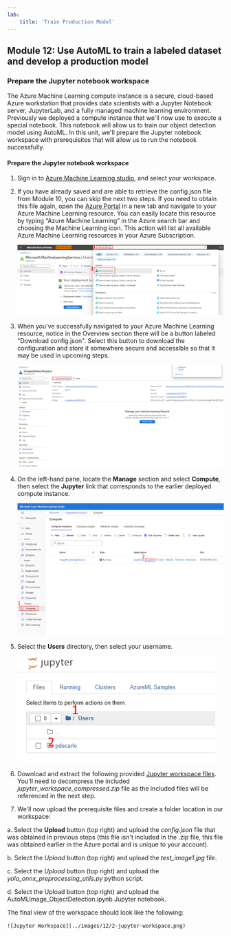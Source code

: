 ```yaml
---
lab:
    title: 'Train Production Model'
---
```

## Module 12: Use AutoML to train a labeled dataset and develop a production model

### Prepare the Jupyter notebook workspace
The Azure Machine Learning compute instance is a secure, cloud-based Azure workstation that provides data scientists with a Jupyter Notebook server, JupyterLab, and a fully managed machine learning environment. Previously we deployed a compute instance that we'll now use to execute a special notebook. This notebook will allow us to train our object detection model using AutoML. In this unit, we'll prepare the Jupyter notebook workspace with prerequisites that will allow us to run the notebook successfully.

#### Prepare the Jupyter notebook workspace
1. Sign in to [Azure Machine Learning studio](https://ml.azure.com/), and select your workspace.

1. If you have already saved and are able to retrieve the config.json file from Module 10, you can skip the next two steps. If you need to obtain this file again, open the [Azure Portal](https://portal.azure.com/) in a new tab and navigate to your Azure Machine Learning resource. You can easily locate this resource by typing “Azure Machine Learning” in the Azure search bar and choosing the Machine Learning icon. This action will list all available Azure Machine Learning resources in your Azure Subscription.

    ![Find Resource](../images/12/2-find-resource.png)

1. When you've successfully navigated to your Azure Machine Learning resource, notice in the Overview section there will be a button labeled "Download config.json". Select this button to download the configuration and store it somewhere secure and accessible so that it may be used in upcoming steps.

    ![Download Config](../images/12/2-download-config.png)

1. On the left-hand pane, locate the **Manage** section and select **Compute**, then select the **Jupyter** link that corresponds to the earlier deployed compute instance.

    ![Open Jupyter Instance](../images/12/2-open-jupyter-instance.png)

1. Select the **Users** directory, then select your username.

    ![Select User Directory](../images/12/2-select-user-directory.png)

1. Download and extract the following provided [Jupyter workspace files](https://github.com/microsoft/Develop-Custom-Object-Detection-Models-with-NVIDIA-and-Azure-ML-Studio/raw/main/jupyter_workspace_compressed.zip). You'll need to decompress the included *jupyter_workspace_compressed.zip* file as the included files will be referenced in the next step.

1. We'll now upload the prerequisite files and create a folder location in our workspace:

  a. Select the **Upload** button (top right) and upload the *config.json* file that was obtained in previous steps (this file isn't included in the .zip file, this file was obtained earlier in the Azure portal and is unique to your account).

  b. Select the *Upload* button (top right) and upload the *test_image1.jpg* file.

  c. Select the *Upload* button (top right) and upload the *yolo_onnx_preprocessing_utils.py* python script.

  d. Select the Upload button (top right) and upload the AutoMLImage_ObjectDetection.ipynb Jupyter notebook.

  The final view of the workspace should look like the following:

    ![Jupyter Workspace](../images/12/2-jupyter-workspace.png)
